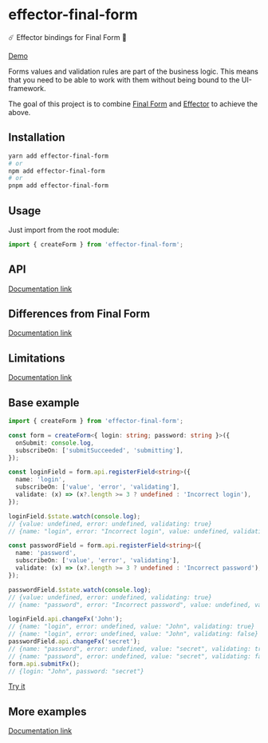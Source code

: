 # effector-final-form

☄️ Effector bindings for Final Form 🏁 

[Demo](https://stackblitz.com/edit/react-ts-xjh6yd?file=index.tsx)

Forms values and validation rules are part of the business logic. This means that you need to be able to work with them without being bound to the UI-framework.

The goal of this project is to combine [Final Form](https://final-form.org/) and [Effector](https://effector.dev/) to achieve the above.

## Installation

```bash
yarn add effector-final-form
# or
npm add effector-final-form
# or
pnpm add effector-final-form
```

## Usage

Just import from the root module:

```ts
import { createForm } from 'effector-final-form';
```

## API

[Documentation link](https://binjospookie.github.io/effector-final-form/docs/api)

## Differences from Final Form

[Documentation link](https://binjospookie.github.io/effector-final-form/docs/differences)

## Limitations

[Documentation link](https://binjospookie.github.io/effector-final-form/docs/limitations)

## Base example

```ts
import { createForm } from 'effector-final-form';

const form = createForm<{ login: string; password: string }>({
  onSubmit: console.log,
  subscribeOn: ['submitSucceeded', 'submitting'],
});

const loginField = form.api.registerField<string>({
  name: 'login',
  subscribeOn: ['value', 'error', 'validating'],
  validate: (x) => (x?.length >= 3 ? undefined : 'Incorrect login'),
});

loginField.$state.watch(console.log);
// {value: undefined, error: undefined, validating: true}
// {name: "login", error: "Incorrect login", value: undefined, validating: false}

const passwordField = form.api.registerField<string>({
  name: 'password',
  subscribeOn: ['value', 'error', 'validating'],
  validate: (x) => (x?.length >= 3 ? undefined : 'Incorrect password'),
});

passwordField.$state.watch(console.log);
// {value: undefined, error: undefined, validating: true}
// {name: "password", error: "Incorrect password", value: undefined, validating: false}

loginField.api.changeFx('John');
// {name: "login", error: undefined, value: "John", validating: true}
// {name: "login", error: undefined, value: "John", validating: false}
passwordField.api.changeFx('secret');
// {name: "password", error: undefined, value: "secret", validating: true}
// {name: "password", error: undefined, value: "secret", validating: false}
form.api.submitFx();
// {login: "John", password: "secret"}
```

[Try it](https://stackblitz.com/edit/typescript-5fydjc?file=index.ts)

## More examples

[Documentation link](https://binjospookie.github.io/effector-final-form/docs/examples)
